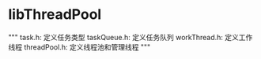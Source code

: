 # libThreadPool

"""
    task.h: 定义任务类型
    taskQueue.h: 定义任务队列
    workThread.h: 定义工作线程
    threadPool.h: 定义线程池和管理线程
"""